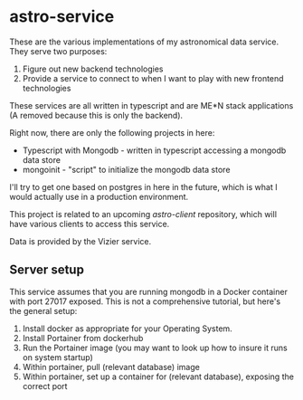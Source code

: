 # astro-service

These are the various implementations of my astronomical data service. They serve two purposes:

1. Figure out new backend technologies
2. Provide a service to connect to when I want to play with new frontend technologies

These services are all written in typescript and are ME*N stack applications (A removed because this
is only the backend).

Right now, there are only the following projects in here:

- Typescript with Mongodb - written in typescript accessing a mongodb data store
- mongoinit - "script" to initialize the mongodb data store

I'll try to get one based on postgres in here in the future, which is what I would actually use in a
production environment.

This project is related to an upcoming *astro-client* repository, which will have various clients
to access this service.

Data is provided by the Vizier service.

## Server setup

This service assumes that you are running mongodb in a Docker container with port 27017 exposed. This is
not a comprehensive tutorial, but here's the general setup:

1. Install docker as appropriate for your Operating System.
2. Install Portainer from dockerhub
3. Run the Portainer image (you may want to look up how to insure it runs on system startup)
4. Within portainer, pull (relevant database) image
5. Within portainer, set up a container for (relevant database), exposing the correct port


